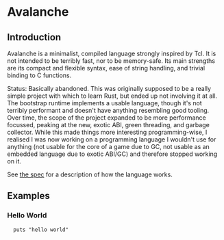 Avalanche
=========

Introduction
------------

Avalanche is a minimalist, compiled language strongly inspired by Tcl. It is
not intended to be terribly fast, nor to be memory-safe. Its main strengths are
its compact and flexible syntax, ease of string handling, and trivial binding
to C functions.

Status: Basically abandoned. This was originally supposed to be a really simple
project with which to learn Rust, but ended up not involving it at all. The
bootstrap runtime implements a usable language, though it's not terribly
performant and doesn't have anything resembling good tooling. Over time, the
scope of the project expanded to be more performance focussed, peaking at the
new, exotic ABI, green threading, and garbage collector. While this made things
more interesting programming-wise, I realised I was now working on a
programming language I wouldn't use for anything (not usable for the core of a
game due to GC, not usable as an embedded language due to exotic ABI/GC) and
therefore stopped working on it.

See [the spec](SPEC.md) for a description of how the language works.

Examples
--------

### Hello World

```
  puts "hello world"
```
